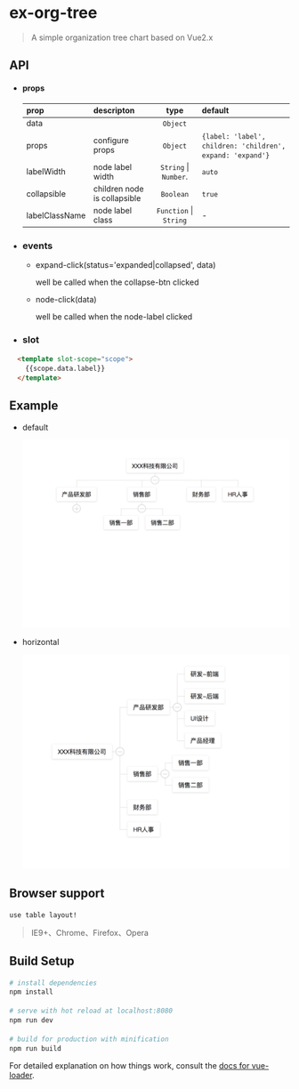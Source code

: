 # ex-org-tree

> A simple organization tree chart based on Vue2.x

## API

  * #### props


	prop           | descripton                   | type                   | default
	---------------|------------------------------|:----------------------:|---------------------
	data           |                              | `Object`               | 
	props          | configure props              | `Object`               | `{label: 'label', children: 'children', expand: 'expand'}`
	labelWidth     | node label width             | `String` \| `Number`.  | `auto` 
	collapsible    | children node is collapsible | `Boolean`              | `true`
	labelClassName | node label class             | `Function` \| `String` |     -


  * ### events

    - expand-click(status='expanded|collapsed', data)
       
      well be called when the collapse-btn clicked
       

    - node-click(data)
  
      well be called when the node-label clicked

  * ### slot
  
  ```html
    <template slot-scope="scope">
      {{scope.data.label}}
    </template>
  ```


## Example

- default

  ![default](./images/default.png)

- horizontal

  ![horizontal](./images/horizontal.png)

## Browser support

    use table layout!

> IE9+、Chrome、Firefox、Opera



## Build Setup

``` bash
# install dependencies
npm install

# serve with hot reload at localhost:8080
npm run dev

# build for production with minification
npm run build
```

For detailed explanation on how things work, consult the [docs for vue-loader](http://vuejs.github.io/vue-loader).
